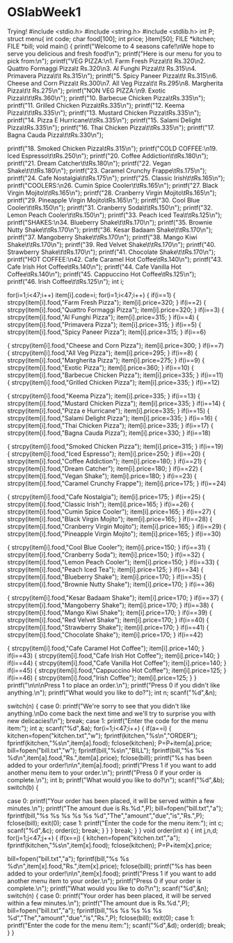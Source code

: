 # OSlabWeek1
Trying!
#include &lt;stdio.h&gt;
#include &lt;string.h&gt;
#include &lt;stdlib.h&gt;
int P;
struct menu{
int code;
char food[100];
int price;
}item[50];
FILE *kitchen;
FILE *bill;
void main()
{
printf(&quot;Welcome to 4 seasons cafe!\nWe hope to serve you delicious and fresh food!\n&quot;);
printf(&quot;Here is our menu for you to pick from:\n&quot;);
printf(&quot;VEG PIZZA:\n1. Farm Fresh Pizza\t\t Rs.320\n2. Quattro Formaggi Pizza\t
Rs.320\n3. Al Funghi Pizza\t\t Rs.315\n4. Primavera Pizza\t\t Rs.315\n&quot;);
printf(&quot;5. Spicy Paneer Pizza\t\t Rs.315\n6. Cheese and Corn Pizza\t Rs.300\n7. All Veg
Pizza\t\t Rs.295\n8. Margherita Pizza\t\t Rs.275\n&quot;);
printf(&quot;NON VEG PIZZA:\n9. Exotic Pizza\t\t\tRs.360\n&quot;);
printf(&quot;10. Barbecue Chicken Pizza\tRs.335\n&quot;);
printf(&quot;11. Grilled Chicken Pizza\tRs.335\n&quot;);
printf(&quot;12. Keema Pizza\t\t\tRs.335\n&quot;);
printf(&quot;13. Mustard Chicken Pizza\tRs.335\n&quot;);
printf(&quot;14. Pizza E Hurricane\t\tRs.335\n&quot;);
printf(&quot;15. Salami Delight Pizza\tRs.335\n&quot;);
printf(&quot;16. Thai Chicken Pizza\t\tRs.335\n&quot;);
printf(&quot;17. Bagna Cauda Pizza\t\tRs.330\n&quot;);

printf(&quot;18. Smoked Chicken Pizza\tRs.315\n&quot;);
printf(&quot;COLD COFFEE:\n19. Iced Espresso\t\tRs.250\n&quot;);
printf(&quot;20. Coffee Addiction\t\tRs.180\n&quot;);
printf(&quot;21. Dream Catcher\t\tRs.180\n&quot;);
printf(&quot;22. Vegan Shake\t\t\tRs.180\n&quot;);
printf(&quot;23. Caramel Crunchy Frappe\tRs.175\n&quot;);
printf(&quot;24. Cafe Nostalgia\t\tRs.175\n&quot;);
printf(&quot;25. Classic Irish\t\tRs.165\n&quot;);
printf(&quot;COOLERS:\n26. Cumin Spice Cooler\t\tRs.165\n&quot;);
printf(&quot;27. Black Virgin Mojito\t\tRs.165\n&quot;);
printf(&quot;28. Cranberry Virgin Mojito\tRs.165\n&quot;);
printf(&quot;29. Pineapple Virgin Mojito\tRs.165\n&quot;);
printf(&quot;30. Cool Blue Cooler\t\tRs.150\n&quot;);
printf(&quot;31. Cranberry Soda\t\tRs.150\n&quot;);
printf(&quot;32. Lemon Peach Cooler\t\tRs.150\n&quot;);
printf(&quot;33. Peach Iced Tea\t\tRs.125\n&quot;);
printf(&quot;SHAKES:\n34. Blueberry Shake\t\tRs.170\n&quot;);
printf(&quot;35. Brownie Nutty Shake\t\tRs.170\n&quot;);
printf(&quot;36. Kesar Badaam Shake\t\tRs.170\n&quot;);
printf(&quot;37. Mangoberry Shake\t\tRs.170\n&quot;);
printf(&quot;38. Mango Kiwi Shake\t\tRs.170\n&quot;);
printf(&quot;39. Red Velvet Shake\t\tRs.170\n&quot;);
printf(&quot;40. Strawberry Shake\t\tRs.170\n&quot;);
printf(&quot;41. Chocolate Shake\t\tRs.170\n&quot;);
printf(&quot;HOT COFFEE:\n42. Cafe Caramel Hot Coffee\tRs.140\n&quot;);
printf(&quot;43. Cafe Irish Hot Coffee\tRs.140\n&quot;);
printf(&quot;44. Cafe Vanilla Hot Coffee\tRs.140\n&quot;);
printf(&quot;45. Cappuccino Hot Coffee\tRs.125\n&quot;);
printf(&quot;46. Irish Coffee\t\tRs.125\n&quot;);
int i;

for(i=1;i&lt;47;i++)
item[i].code=i;
for(i=1;i&lt;47;i++)
{
if(i==1)
{
strcpy(item[i].food,&quot;Farm Fresh Pizza&quot;);
item[i].price=320;
}
if(i==2)
{
strcpy(item[i].food,&quot;Quattro Formaggi Pizza&quot;);
item[i].price=320;
}
if(i==3)
{
strcpy(item[i].food,&quot;Al Funghi Pizza&quot;);
item[i].price=315;
}
if(i==4)
{
strcpy(item[i].food,&quot;Primavera Pizza&quot;);
item[i].price=315;
}
if(i==5)
{
strcpy(item[i].food,&quot;Spicy Paneer Pizza&quot;);
item[i].price=315;
}
if(i==6)

{
strcpy(item[i].food,&quot;Cheese and Corn Pizza&quot;);
item[i].price=300;
}
if(i==7)
{
strcpy(item[i].food,&quot;All Veg Pizza&quot;);
item[i].price=295;
}
if(i==8)
{
strcpy(item[i].food,&quot;Margherita Pizza&quot;);
item[i].price=275;
}
if(i==9)
{
strcpy(item[i].food,&quot;Exotic Pizza&quot;);
item[i].price=360;
}
if(i==10)
{
strcpy(item[i].food,&quot;Barbecue Chicken Pizza&quot;);
item[i].price=335;
}
if(i==11)
{
strcpy(item[i].food,&quot;Grilled Chicken Pizza&quot;);
item[i].price=335;
}
if(i==12)

{
strcpy(item[i].food,&quot;Keema Pizza&quot;);
item[i].price=335;
}
if(i==13)
{
strcpy(item[i].food,&quot;Mustard Chicken Pizza&quot;);
item[i].price=335;
}
if(i==14)
{
strcpy(item[i].food,&quot;Pizza e Hurricane&quot;);
item[i].price=335;
}
if(i==15)
{
strcpy(item[i].food,&quot;Salami Delight Pizza&quot;);
item[i].price=335;
}
if(i==16)
{
strcpy(item[i].food,&quot;Thai Chicken Pizza&quot;);
item[i].price=335;
}
if(i==17)
{
strcpy(item[i].food,&quot;Bagna Cauda Pizza&quot;);
item[i].price=330;
}
if(i==18)

{
strcpy(item[i].food,&quot;Smoked Chicken Pizza&quot;);
item[i].price=315;
}
if(i==19)
{
strcpy(item[i].food,&quot;Iced Espresso&quot;);
item[i].price=250;
}
if(i==20)
{
strcpy(item[i].food,&quot;Coffee Addiction&quot;);
item[i].price=180;
}
if(i==21)
{
strcpy(item[i].food,&quot;Dream Catcher&quot;);
item[i].price=180;
}
if(i==22)
{
strcpy(item[i].food,&quot;Vegan Shake&quot;);
item[i].price=180;
}
if(i==23)
{
strcpy(item[i].food,&quot;Caramel Crunchy Frappe&quot;);
item[i].price=175;
}
if(i==24)

{
strcpy(item[i].food,&quot;Cafe Nostalgia&quot;);
item[i].price=175;
}
if(i==25)
{
strcpy(item[i].food,&quot;Classic Irish&quot;);
item[i].price=165;
}
if(i==26)
{
strcpy(item[i].food,&quot;Cumin Spice Cooler&quot;);
item[i].price=165;
}
if(i==27)
{
strcpy(item[i].food,&quot;Black Virgin Mojito&quot;);
item[i].price=165;
}
if(i==28)
{
strcpy(item[i].food,&quot;Cranberry Virgin Mojito&quot;);
item[i].price=165;
}
if(i==29)
{
strcpy(item[i].food,&quot;Pineapple Virgin Mojito&quot;);
item[i].price=165;
}
if(i==30)

{
strcpy(item[i].food,&quot;Cool Blue Cooler&quot;);
item[i].price=150;
}
if(i==31)
{
strcpy(item[i].food,&quot;Cranberry Soda&quot;);
item[i].price=150;
}
if(i==32)
{
strcpy(item[i].food,&quot;Lemon Peach Cooler&quot;);
item[i].price=150;
}
if(i==33)
{
strcpy(item[i].food,&quot;Peach Iced Tea&quot;);
item[i].price=125;
}
if(i==34)
{
strcpy(item[i].food,&quot;Blueberry Shake&quot;);
item[i].price=170;
}
if(i==35)
{
strcpy(item[i].food,&quot;Brownie Nutty Shake&quot;);
item[i].price=170;
}
if(i==36)

{
strcpy(item[i].food,&quot;Kesar Badaam Shake&quot;);
item[i].price=170;
}
if(i==37)
{
strcpy(item[i].food,&quot;Mangoberry Shake&quot;);
item[i].price=170;
}
if(i==38)
{
strcpy(item[i].food,&quot;Mango Kiwi Shake&quot;);
item[i].price=170;
}
if(i==39)
{
strcpy(item[i].food,&quot;Red Velvet Shake&quot;);
item[i].price=170;
}
if(i==40)
{
strcpy(item[i].food,&quot;Strawberry Shake&quot;);
item[i].price=170;
}
if(i==41)
{
strcpy(item[i].food,&quot;Chocolate Shake&quot;);
item[i].price=170;
}
if(i==42)

{
strcpy(item[i].food,&quot;Cafe Caramel Hot Coffee&quot;);
item[i].price=140;
}
if(i==43)
{
strcpy(item[i].food,&quot;Cafe Irish Hot Coffee&quot;);
item[i].price=140;
}
if(i==44)
{
strcpy(item[i].food,&quot;Cafe Vanilla Hot Coffee&quot;);
item[i].price=140;
}
if(i==45)
{
strcpy(item[i].food,&quot;Cappuccino Hot Coffee&quot;);
item[i].price=125;
}
if(i==46)
{
strcpy(item[i].food,&quot;Irish Coffee&quot;);
item[i].price=125;
}
}
printf(&quot;\n\n\nPress 1 to place an order.\n&quot;);
printf(&quot;Press 0 if you didn&#39;t like anything.\n&quot;);
printf(&quot;What would you like to do?&quot;);
int n;
scanf(&quot;%d&quot;,&amp;n);

switch(n)
{
case 0:
printf(&quot;We&#39;re sorry to see that you didn&#39;t like anything.\nDo come back the next time and
we&#39;ll try to surprise you with new delicacies!\n&quot;);
break;
case 1:
printf(&quot;Enter the code for the menu item:&quot;);
int a;
scanf(&quot;%d&quot;,&amp;a);
for(i=1;i&lt;47;i++)
{
if(a==i)
{
kitchen=fopen(&quot;kitchen.txt&quot;,&quot;w&quot;);
fprintf(kitchen,&quot;%s\n&quot;,&quot;ORDER&quot;);
fprintf(kitchen,&quot;%s\n&quot;,item[a].food);
fclose(kitchen);
P=P+item[a].price;
bill=fopen(&quot;bill.txt&quot;,&quot;w&quot;);
fprintf(bill,&quot;%s\n&quot;,&quot;BILL&quot;);
fprintf(bill,&quot;%s %s %d\n&quot;,item[a].food,&quot;Rs.&quot;,item[a].price);
fclose(bill);
printf(&quot;%s has been added to your order!\n\n&quot;,item[a].food);
printf(&quot;Press 1 if you want to add another menu item to your order.\n&quot;);
printf(&quot;Press 0 if your order is complete.\n&quot;);
int b;
printf(&quot;What would you like to do?\n&quot;);
scanf(&quot;%d&quot;,&amp;b);
switch(b)
{

case 0:
printf(&quot;Your order has been placed, it will be served within a few minutes.\n&quot;);
printf(&quot;The amount due is Rs.%d.&quot;,P);
bill=fopen(&quot;bill.txt&quot;,&quot;a&quot;);
fprintf(bill,&quot;%s %s %s %s %s %d&quot;,&quot;The&quot;,&quot;amount&quot;,&quot;due&quot;,&quot;is&quot;,&quot;Rs.&quot;,P);
fclose(bill);
exit(0);
case 1:
printf(&quot;Enter the code for the menu item:&quot;);
int c;
scanf(&quot;%d&quot;,&amp;c);
order(c);
break;
}
}
}
break;
}
}
void order(int x)
{
int j,n,d;
for(j=1;j&lt;47;j++)
{
if(x==j)
{
kitchen=fopen(&quot;kitchen.txt&quot;,&quot;a&quot;);
fprintf(kitchen,&quot;%s\n&quot;,item[x].food);
fclose(kitchen);
P=P+item[x].price;

bill=fopen(&quot;bill.txt&quot;,&quot;a&quot;);
fprintf(bill,&quot;%s %s %d\n&quot;,item[x].food,&quot;Rs.&quot;,item[x].price);
fclose(bill);
printf(&quot;%s has been added to your order!\n\n&quot;,item[x].food);
printf(&quot;Press 1 if you want to add another menu item to your order.\n&quot;);
printf(&quot;Press 0 if your order is complete.\n&quot;);
printf(&quot;What would you like to do?\n&quot;);
scanf(&quot;%d&quot;,&amp;n);
switch(n)
{
case 0:
printf(&quot;Your order has been placed, it will be served within a few minutes.\n&quot;);
printf(&quot;The amount due is Rs.%d.&quot;,P);
bill=fopen(&quot;bill.txt&quot;,&quot;a&quot;);
fprintf(bill,&quot;%s %s %s %s %s %d&quot;,&quot;The&quot;,&quot;amount&quot;,&quot;due&quot;,&quot;is&quot;,&quot;Rs.&quot;,P);
fclose(bill);
exit(0);
case 1:
printf(&quot;Enter the code for the menu item:&quot;);
scanf(&quot;%d&quot;,&amp;d);
order(d);
break;
}
}
